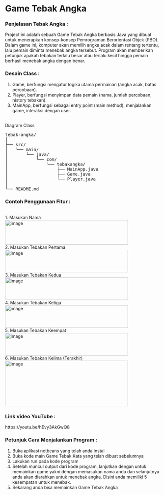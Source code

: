 <h1>Game Tebak Angka</h1>
<h3>Penjelasan Tebak Angka :</h3>
Project ini adalah sebuah Game Tebak Angka berbasis Java yang dibuat untuk menerapkan konsep-konsep Pemrograman Berorientasi Objek (PBO). Dalam game ini, komputer akan memilih angka acak dalam rentang tertentu, lalu pemain diminta menebak angka tersebut. Program akan memberikan petunjuk apakah tebakan terlalu besar atau terlalu kecil hingga pemain berhasil menebak angka dengan benar.

<h3>Desain Class :</h3>

1. Game, berfungsi mengatur logika utama permainan (angka acak, batas percobaan).
2. Player, berfungsi menyimpan data pemain (nama, jumlah percobaan, history tebakan).
3. MainApp, berfungsi sebagai entry point (main method), menjalankan game, interaksi dengan user.

<br>Diagram Class
<pre>tebak-angka/                   
│
├── src/                       
│   └── main/
│       └── java/
│           └── com/
│               └── tebakangka/
│                   ├── MainApp.java      
│                   ├── Game.java         
│                   └── Player.java        
│
└── README.md        
</pre>


<h3>Contoh Penggunaan Fitur :</h3>
<br>1. Masukan Nama
<img width="400" height="80" alt="image" src="https://github.com/user-attachments/assets/65e2f180-e1c0-4569-9672-d950cb4e86ef" />
<br>2. Masukan Tebakan Pertama
<img width="400" height="73" alt="image" src="https://github.com/user-attachments/assets/cabc4507-8d78-4c15-9db8-5f6f63c018b3" />
<br>3. Masukan Tebakan Kedua
<img width="400" height="73" alt="image" src="https://github.com/user-attachments/assets/38819fb0-b791-448b-a4c5-9630fcb11d7d" />
<br>4. Masukan Tebakan Ketiga
<img width="400" height="73" alt="image" src="https://github.com/user-attachments/assets/f7650e87-e5c8-4f9d-9d41-77fed56b0764" />
<br>5. Masukan Tebakan Keempat
<img width="400" height="73" alt="image" src="https://github.com/user-attachments/assets/1a33c00f-e91c-43e3-9a18-1140c4525f07" />
<br>6. Masukan Tebakan Kelima (Terakhir)
<img width="400" height="148" alt="image" src="https://github.com/user-attachments/assets/32204e12-e32b-4cd0-95bc-fc6fa2b50f3e" />

<h3>Link video YouTube :</h3>
https://youtu.be/hEvy3AkGwQ8

<h3>Petunjuk Cara Menjalankan Program :</h3>

1. Buka aplikasi netbeans yang telah anda instal
2. Buka kode main Game Tebak Kata yang telah dibuat sebelumnya
3. Lakukan run pada kode program 
4. Setelah muncul output dari kode program, lanjutkan dengan untuk memainkan game yakni dengan memasukan nama anda dan selanjutnya anda akan diarahkan untuk menebak angka. Disini anda memiliki 5 kesempatan untuk menebak.
5. Sekarang anda bisa memainkan Game Tebak Angka
